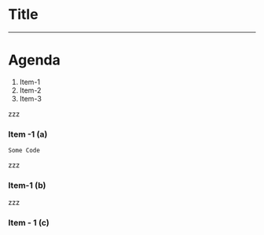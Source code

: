 # Title 

---- 

# Agenda 

 1. Item-1
 2. Item-2
 3. Item-3

zzz

### Item -1 (a)  

~~~
Some Code
~~~

zzz

### Item-1  (b) 



zzz

### Item - 1 (c)



